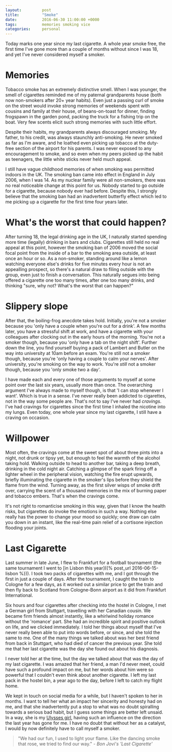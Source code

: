 ```yaml
---
layout:         post
title:          "Smoke"
date:           2016-06-30 11:00:00 +0000
tags:           memories smoking vice
categories:     personal
---
```


Today marks one year since my last cigarette. A whole year smoke free, the first time I've gone more than a couple of months without since I was 18, and yet I've never considered myself a smoker.

<!-- Read More -->

# Memories

Tobacco smoke has an extremely distinctive smell. When I was younger, the smell of cigarettes reminded me of my paternal grandparents house (both now non-smokers after 20+ year habits). Even just a passing curl of smoke on the street would invoke strong memories of weekends spent with cousins and family at their house, of beans-on-toast for dinner, finding frogspawn in the garden pond, packing the truck for a fishing trip on the boat. Very few scents elicit such strong memories with such little effort.

Despite their habits, my grandparents always discouraged smoking. My father, to his credit, was always staunchly anti-smoking. He never smoked as far as I'm aware, and he loathed even picking up tobacco at the duty-free section of the airport for his parents. I was never exposed to any encouragement to smoke, and so even when my peers picked up the habit as teenagers, the little white sticks never held much appeal.

I still have vague childhood memories of when smoking was permitted indoors in the UK. The smoking ban came into effect in England in July 2006, when I was 14. As my nuclear family were all non-smokers, there was no real noticeable change at this point for us. Nobody started to go outside for a cigarette, because nobody ever had before. Despite this, I strongly believe that the smoking ban had an inadvertent butterfly effect which led to me picking up a cigarette for the first time four years later.

# What's the worst that could happen?

After turning 18, the legal drinking age in the UK, I naturally started spending more time (legally) drinking in bars and clubs. Cigarettes still held no real appeal at this point, however the smoking ban of 2006 moved the social focal point from the inside of a bar to the smoking area outside, at least once an hour or so. As a non-smoker, standing around like a lemon watching everyone else's drinks for five minutes every hour is not an appealling prospect, so there's a natural draw to filing outside with the group, even just to finish a conversation. This naturally segues into being offered a cigarette one too many times, after one too many drinks, and thinking "sure, why not? What's the worst that can happen?"

# Slippery slope

After that, the boiling-frog anecdote takes hold. Initially, you're not a smoker because you 'only have a couple when you're out for a drink'. A few months later, you have a stressful shift at work, and have a cigarette with your colleagues after clocking out in the early hours of the morning. You're not a smoker though, because you 'only have a tab on the night shift'. Further down the line, you find yourself buying a pack of Lambert and Butler on the way into university at 10am before an exam. You're still not a smoker though, because you're 'only having a couple to calm your nerves'. After university, you're smoking on the way to work. You're *still* not a smoker though, because you 'only smoke two a day'.

I have made each and every one of those arguments to myself at some point over the last six years, usually more than once. The overarching argument I've always made to myself though, is that 'I can stop whenever I want'. Which is true in a sense. I've never really been addicted to cigarettes, not in the way some people are. That's not to say I've never had *cravings*. I've had cravings for cigarettes since the first time I inhaled the nicotine into my lungs. Even today, one whole year since my last cigarette, I still have a craving on occasion. 

# Willpower

Most often, the cravings come at the sweet spot of about three pints into a night, not drunk or tipsy yet, but enough to feel the warmth of the alcohol taking hold. Walking outside to head to another bar, taking a deep breath, drinking in the cold night air. Catching a glimpse of the spark firing off a lighter wheel in the peripheral vision, watching the fire erupt upwards, briefly illuminating the cigarette in the smoker's lips before they shield the flame from the wind. Turning away, as the first silver wisps of smoke drift over, carrying the scent of a thousand memories in the mix of burning paper and tobacco embers. That's when the cravings come.

It's not right to romanticise smoking in this way, given that I know the health risks, but cigarettes do invoke the emotions in such a way. Nothing else really has the power to change your mood so quickly; one draw can calm you down in an instant, like the real-time pain relief of a cortisone injection flooding your joints. 

# Last Cigarette

Last summer in late June, I flew to Frankfurt for a football tournament (the same tournament I went to [in Lisbon this year]({% post_url 2016-06-15-lisbon %})). I took two packs of cigarettes with me, and I got through the first in just a couple of days. After the tournament, I caught the train to Cologne for a few days, as it worked out a similar price to get the train and then fly back to Scotland from Cologne-Bonn airport as it did from Frankfurt International. 

Six hours and four cigarettes after checking into the hostel in Cologne, I met a German girl from Stuttgart, travelling with her Canadian cousin. We became firm friends almost instantly, like a whirlwind holiday romance without the 'romance' part. She had an incredible spirit and positive outlook on life, and we clicked immediately. I told her things about myself that I've never really been able to put into words before, or since, and she told the same to me. One of the many things we talked about was her best friend from back in Stuttgart, who had died of cancer the previous year. She told me that her last cigarette was the day she found out about his diagnosis.  

I never told her at the time, but the day we talked about that was the day of my last cigarette. I was amazed that her friend, a man I'd never meet, could have such a profound impact on me, but her words about him were so powerful that I couldn't even think about another cigarette. I left my last pack in the hostel bin, a year ago to the day, before I left to catch my flight home.

We kept in touch on social media for a while, but I haven't spoken to her in months. I want to tell her what an impact her sincerity and honesty had on me, and that she inadvertently put a stop to what was no doubt spiralling towards a serious bad habit, but I guess some things are better left unsaid. In a way, she is my [Ulysses girl][ulysses-reddit-post], having such an influence on the direction the last year has gone for me. I have no doubt that without her as a catalyst, I would by now definitely have to call myself a smoker.

> "We had our fun, I used to light your flame. Like the dancing smoke that rose, we tried to find our way." - *Bon Jovi's 'Last Cigarette'*

[ulysses-reddit-post]: https://www.reddit.com/r/AskReddit/comments/258w8s/what_is_a_story_you_have_been_dying_to_tell/chex9eq
